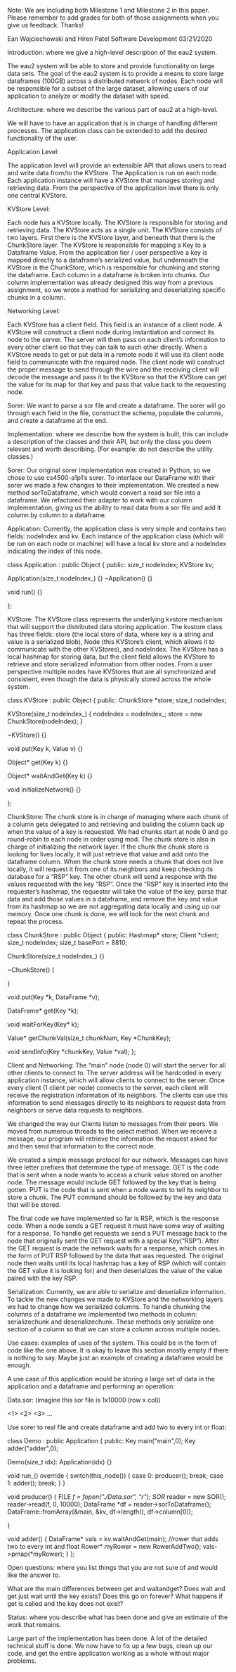 Note: We are including both Milestone 1 and Milestone 2 in this paper. Please remember to add grades for both of those assignments when you give us feedback. Thanks!

Ean Wojciechowski and Hiren Patel
Software Development
03/21/2020

Introduction: where we give a high-level description of the eau2 system.

The eau2 system will be able to store and provide functionality on large data sets. The goal of the eau2 system is to provide a means to store large dataframes (100GB) across a distributed network of nodes. Each node will be responsible for a subset of the large dataset, allowing users of our application to analyze or modify the dataset with speed.

Architecture: where we describe the various part of eau2 at a high-level.

We will have to have an application that is in charge of handling different processes. The application class can be extended to add the desired functionality of the user.

Application Level:

The application level will provide an extensible API that allows users to read and write data from/to the KVStore. The Application is run on each node. Each application instance will have a KVStore that manages storing and retrieving data. From the perspective of the application level there is only one central KVStore.

KVStore Level:

Each node has a KVStore locally. The KVStore is responsible for storing and retrieving data. The KVStore acts as a single unit. The KVStore consists of two layers. First there is the KVStore layer, and beneath that there is the ChunkStore layer. The KVStore is responsible for mapping a Key to a Dataframe Value. From the application tier / user perspective a key is mapped directly to a dataframe’s serialized value, but underneath the KVStore is the ChunkStore, which is responsible for chunking and storing the dataframe. Each column in a dataframe is broken into chunks. Our column implementation was already designed this way from a previous assignment, so we wrote a method for serializing and deserializing specific chunks in a column.

Networking Level:

Each KVStore has a client field. This field is an instance of a client node. A KVStore will construct a client node during instantiation and connect its node to the server. The server will then pass on each client’s information to every other client so that they can talk to each other directly. When a KVStore needs to get or put data in a remote node it will use its client node field to communicate with the required node. The client node will construct the proper message to send through the wire and the receiving client will decode the message and pass it to the KVStore so that the KVStore can get the value for its map for that key and pass that value back to the requesting node.

Sorer:
We want to parse a sor file and create a dataframe. The sorer will go through each field in the file, construct the schema, populate the columns, and create a dataframe at the end.

Implementation: where we describe how the system is built, this can include a description of the classes and their API, but only the class you deem relevant and worth describing. (For example: do not describe the utility classes.)

Sorer:
Our original sorer implementation was created in Python, so we chose to use cs4500-a1p1’s sorer. To interface our DataFrame with their sorer we made a few changes to their implementation. We created a new method sorToDataframe, which would convert a read sor file into a dataframe. We refactored their adapter to work with our column implementation, giving us the ability to read data from a sor file and add it column by column to a dataframe.

Application:
Currently, the application class is very simple and contains two fields: nodeIndex and kv. Each instance of the application class (which will be run on each node or machine) will have a local kv store and a nodeIndex indicating the index of this node.

class Application : public Object {
 public:
   size_t nodeIndex;
   KVStore kv;

   Application(size_t nodeIndex_) {}
   ~Application() {}

   void run() {}

};


KVStore:
The KVStore class represents the underlying kvstore mechanism that will support the distributed data storing application. The kvstore class has three fields: store (the local store of data, where key is a string and value is a serialized blob), Node (this KVStore’s client, which allows it to communicate with the other KVStores), and nodeIndex. The KVStore has a local hashmap for storing data, but the client field allows the KVStore to retrieve and store serialized information from other nodes. From a user perspective multiple nodes have KVStores that are all synchronized and consistent, even though the data is physically stored across the whole system.

class KVStore : public Object {
 public:
   ChunkStore *store;
   size_t nodeIndex;

   KVStore(size_t nodeIndex_) {
     nodeIndex = nodeIndex_;
     store = new ChunkStore(nodeIndex);
   }

   ~KVStore() {}

   void put(Key k, Value v) {}

   Object* get(Key k) {}

   Object* waitAndGet(Key k) {}

   void initializeNetwork() {}

};

ChunkStore:
The chunk store is in charge of managing where each chunk of a column gets delegated to and retrieving and building the column back up when the value of a key is requested. We had chunks start at node 0 and go round-robin to each node in order using mod. The chunk store is also in charge of initializing the network layer. If the chunk the chunk store is looking for lives locally, it will just retrieve that value and add onto the dataframe column. When the chunk store needs a chunk that does not live locally, it will request it from one of its neighbors and keep checking its database for a “RSP” key. The other chunk will send a response with the values requested with the key “RSP”. Once the “RSP” key is inserted into the requester’s hashmap, the requester will take the value of the key, parse that data and add those values in a dataframe, and remove the key and value from its hashmap so we are not aggregating data locally and using up our memory. Once one chunk is done, we will look for the next chunk and repeat the process.

class ChunkStore : public Object {
public:
  Hashmap* store;
  Client *client;
  size_t nodeIndex;
  size_t basePort = 8810;


  ChunkStore(size_t nodeIndex_) {}

  ~ChunkStore() {

  }

  void put(Key *k, DataFrame *v);

  DataFrame* get(Key *k);

  void waitForKey(Key* k);

  Value* getChunkVal(size_t chunkNum, Key *ChunkKey);

  void sendInfo(Key *chunkKey, Value *val);
};


Client and Networking:
The “main” node (node 0) will start the server for all other clients to connect to. The server address will be hardcoded in every application instance, which will allow clients to connect to the server. Once every client (1 client per node) connects to the server, each client will receive the registration information of its neighbors. The clients can use this information to send messages directly to its neighbors to request data from neighbors or serve data requests to neighbors.

We changed the way our Clients listen to messages from their peers. We moved from numerous threads to the select method. When we receive a message, our program will retrieve the information the request asked for and then send that information to the correct node.

We created a simple message protocol for our network. Messages can have three letter prefixes that determine the type of message. GET is the code that is sent when a node wants to access a chunk value stored on another node. The message would include GET followed by the key that is being gotten. PUT is the code that is sent when a node wants to tell its neighbor to store a chunk. The PUT command should be followed by the key and data that will be stored.

The final code we have implemented so far is RSP, which is the response code. When a node sends a GET request it must have some way of waiting for a response. To handle get requests we send a PUT message back to the node that originally sent the GET request with a special Key(“RSP”). After the GET request is made the network waits for a response, which comes in the form of PUT RSP followed by the data that was requested. The original node then waits until its local hashmap has a key of RSP (which will contain the GET value it is looking for) and then deserializes the value of the value paired with the key RSP.


Serialization:
Currently, we are able to serialize and deserialize information. To tackle the new changes we made to KVStore and the networking layers we had to change how we serialized columns. To handle chunking the columns of a dataframe we implemented two methods in column: serializechunk and deserializechunk. These methods only serialize one section of a column so that we can store a column across multiple nodes.


Use cases: examples of uses of the system. This could be in the form of code like the one above. It is okay to leave this section mostly empty if there is nothing to say. Maybe just an example of creating a dataframe would be enough.

A use case of this application would be storing a large set of data in the application and a dataframe and performing an operation:

Data.sor: (imagine this sor file is 1x10000 (row x col))

<1>
<2>
<3>
...


Use sorer to real file and create dataframe and add two to every int or float:

class Demo : public Application {
public:
  Key main("main",0);
  Key adder("adder",0);

  Demo(size_t idx): Application(idx) {}

  void run_() override {
    switch(this_node()) {
    case 0:   producer();     break;
    case 1:   adder();          break;
   }
  }

  void producer() {
   FILE *f = fopen("./Data.sor", "r");
   SOR* reader = new SOR();
   reader->read(f, 0, 10000);
   DataFrame *df = reader->sorToDataframe();
   DataFrame::fromArray(&main, &kv, df->length(), df->column[0]);

  }

  void adder() {
    DataFrame* vals = kv.waitAndGet(main);
    //rower that adds two to every int and float
    Rower* myRower = new RowerAddTwo();
    vals->pmap(*myRower);
  }
};




Open questions: where you list things that you are not sure of and would like the answer to.

What are the main differences between get and waitandget? Does wait and get just wait until the key exists? Does this go on forever? What happens if get is called and the key does not exist?

Status: where you describe what has been done and give an estimate of the work that remains.

Large part of the implementation has been done. A lot of the detailed technical stuff is done. We now have to fix up a few bugs, clean up our code, and get the entire application working as a whole without major problems.
